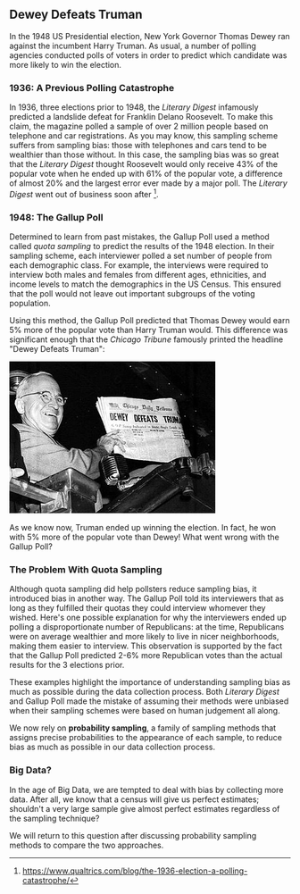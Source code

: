 ## Dewey Defeats Truman

In the 1948 US Presidential election, New York Governor Thomas Dewey ran
against the incumbent Harry Truman. As usual, a number of polling agencies
conducted polls of voters in order to predict which candidate was more likely
to win the election.

### 1936: A Previous Polling Catastrophe

In 1936, three elections prior to 1948, the *Literary Digest* infamously
predicted a landslide defeat for Franklin Delano Roosevelt. To make this
claim, the magazine polled a sample of over 2 million people based on telephone
and car registrations. As you may know, this sampling scheme suffers from
sampling bias: those with telephones and cars tend to be wealthier than those
without. In this case, the sampling bias was so great that the *Literary
Digest* thought Roosevelt would only receive 43% of the popular vote when he
ended up with 61% of the popular vote, a difference of almost 20% and the
largest error ever made by a major poll. The *Literary Digest* went out of
business soon after [^1].

### 1948: The Gallup Poll

Determined to learn from past mistakes, the Gallup Poll used a method called
*quota sampling* to predict the results of the 1948 election. In their sampling
scheme, each interviewer polled a set number of people from each demographic
class. For example, the interviews were required to interview both males and
females from different ages, ethnicities, and income levels to match the
demographics in the US Census. This ensured that the poll would not leave out
important subgroups of the voting population.

Using this method, the Gallup Poll predicted that Thomas Dewey would earn 5%
more of the popular vote than Harry Truman would. This difference was
significant enough that the *Chicago Tribune* famously printed the headline
"Dewey Defeats Truman":

![](../assets/Deweytruman12.jpg)

As we know now, Truman ended up winning the election. In fact, he won with 5%
more of the popular vote than Dewey! What went wrong with the Gallup Poll?

### The Problem With Quota Sampling

Although quota sampling did help pollsters reduce sampling bias, it introduced
bias in another way. The Gallup Poll told its interviewers that as long as they
fulfilled their quotas they could interview whomever they wished. Here's one
possible explanation for why the interviewers ended up polling a
disproportionate number of Republicans: at the time, Republicans were on
average wealthier and more likely to live in nicer neighborhoods, making them
easier to interview. This observation is supported by the fact that the Gallup
Poll predicted 2-6% more Republican votes than the actual results for the 3
elections prior.

These examples highlight the importance of understanding sampling bias as much
as possible during the data collection process. Both *Literary Digest* and
Gallup Poll made the mistake of assuming their methods were unbiased when
their sampling schemes were based on human judgement all along.

We now rely on **probability sampling**, a family of sampling methods that
assigns precise probabilities to the appearance of each sample, to reduce bias
as much as possible in our data collection process.

### Big Data?

In the age of Big Data, we are tempted to deal with bias by collecting more
data. After all, we know that a census will give us perfect estimates;
shouldn't a very large sample give almost perfect estimates regardless of the
sampling technique?

We will return to this question after discussing probability sampling methods
to compare the two approaches.

[^1]: https://www.qualtrics.com/blog/the-1936-election-a-polling-catastrophe/
